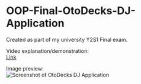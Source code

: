 # OOP-Final-OtoDecks-DJ-Application
Created as part of my university Y2S1 Final exam.

Video explanation/demonstration:<br>
[Link](https://youtu.be/x8UKLI0Dk9I)

Image preview:<br>
![Screenshot of OtoDecks DJ Application](https://github.com/Zephkier/OOP-Final-OtoDecks-DJ-Application/assets/147470417/ffc5facd-f30d-4f53-924e-13e5d4ea76d7)
